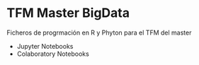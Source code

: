 # TFM Master BigData
Ficheros de progrmación en R y Phyton para el TFM del master
- Jupyter Notebooks
- Colaboratory Notebooks
